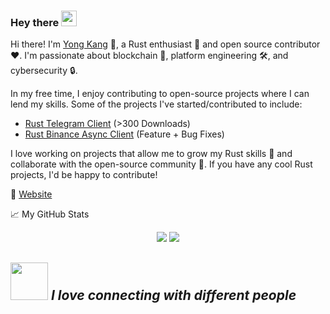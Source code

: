 ### Hey there <img src="https://media.giphy.com/media/hvRJCLFzcasrR4ia7z/giphy.gif" width="25px">



Hi there! I'm [Yong Kang](https://www.linkedin.com/in/chiayong-eth/) 👋, a Rust enthusiast 🦀 and open source contributor ❤️. 
I'm passionate about blockchain 💱, platform engineering 🛠️, and cybersecurity 🔒.

In my free time, I enjoy contributing to open-source projects where I can lend my skills. Some of the projects I've started/contributed to include:
- [Rust Telegram Client](https://crates.io/crates/rustygram) (>300 Downloads)
- [Rust Binance Async Client](https://github.com/Igosuki/binance-rs-async) (Feature + Bug Fixes)

I love working on projects that allow me to grow my Rust skills 🚀 and collaborate with the open-source community 🤝. If you have any cool Rust projects, I'd be happy to contribute! 

💬 [Website](https://yong-kang.super.site/)


📈 My GitHub Stats


<p align="center">
  
  <img src="https://github-readme-stats.vercel.app/api?username=ExtremelySunnyYK&hide_title=true&show_icons=true&theme=dracula&line_height=24&card_width=120">
  <img src="https://github-readme-stats.vercel.app/api/top-langs/?username=ExtremelySunnyYK&count_private=true&theme=dracula&line_height=32&layout=compact&hide=Tcl,MATLAB,Jupyter Notebook,SCSS,html,javascript,css,java,shell&card_width=250">

</p>



<img src="https://media.giphy.com/media/LnQjpWaON8nhr21vNW/giphy.gif" width="60"/> <em><b>I love connecting with different people</b></em>
---
